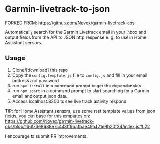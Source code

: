 # Garmin-livetrack-to-json

FORKED FROM: https://github.com/Novex/garmin-livetrack-obs

Automatically search for the Garmin Livetrack email in your inbox and output fields from the API to JSON http response e. g. to use in Home Assistant sensors.

## Usage
1. Clone/[download] this repo
2. Copy the `config.template.js` file to `config.js` and fill in your email address and password
3. run `npm install` in a command prompt to get the dependencies
4. run `npm start` in a command prompt to start searching for a Garmin email and output json data.
5. Access localhost:8200 to see live track activity respond

TIP: for Home Assistant sensors, use some rest template values from json fields, you can base for this templates on:
https://github.com/Novex/garmin-livetrack-obs/blob/166f73e8638e7c443ff9bafbae49a421e9b20f34/index.js#L22

I encourage to submit PR improvements.
